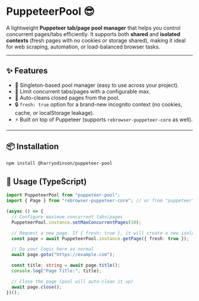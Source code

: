 # PuppeteerPool 😎

A lightweight **Puppeteer tab/page pool manager** that helps you control concurrent pages/tabs efficiently.
It supports both **shared** and **isolated contexts** (fresh pages with no cookies or storage shared), making it ideal for web scraping, automation, or load-balanced browser tasks.

---

## ✨ Features
- 🚀 Singleton-based pool manager (easy to use across your project).
- 📑 Limit concurrent tabs/pages with a configurable max.
- 🧹 Auto-cleans closed pages from the pool.
- 🔒 `fresh: true` option for a brand-new incognito context (no cookies, cache, or localStorage leakage).
- ⚡ Built on top of Puppeteer (supports `rebrowser-puppeteer-core` as well).

---

## 📦 Installation

```bash
npm install @harryodinson/puppeteer-pool
```

## 🚀 Usage (TypeScript)

```typescript
import PuppeteerPool from "puppeteer-pool";
import { Page } from "rebrowser-puppeteer-core"; // or from "puppeteer"

(async () => {
  // Configure maximum concurrent tabs/pages
  PuppeteerPool.instance.setMaxConcurrentPages(10);

  // Request a new page. If { fresh: true }, it will create a new isolated browser context (no cookies, cache, or localStorage shared with others).
  const page = await PuppeteerPool.instance.getPage({ fresh: true });

  // Do your logic here as normal
  await page.goto("https://example.com");

  const title: string = await page.title();
  console.log("Page Title:", title);

  // Close the page (pool will auto-clean it up)
  await page.close();
})();

```
